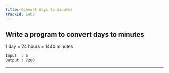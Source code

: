 ```yaml
---
title: Convert days to minutes
trackId: 1403
---
```


## Write a program to convert days to minutes

1 day = 24 hours = 1440 minutes

```txt
Input  : 5
Output : 7200
```

---

